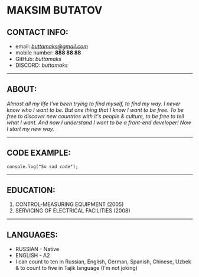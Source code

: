 # MAKSIM BUTATOV


## CONTACT INFO:
* email: *buttamaks@gmail.com*
* mobile number: **888 88 88**
* GitHub: *buttamaks*
* DISCORD: *buttamaks*

*****

## ABOUT:
*Almost all my life I've been trying to find myself, to find my way. I never know who I want to be. But one thing that I know I want to be free. To be free to discover new countries with it's people & culture, to be free to tell what I want.
And now I understand I want to be a front-end developer! Now I start my new way.*

*****

## CODE EXAMPLE:
`console.log("So sad code");`

*****

## EDUCATION:
1. CONTROL-MEASURING EQUIPMENT (2005)
2. SERVICING OF ELECTRICAL FACILITIES (2008)

*****

## LANGUAGES:
* RUSSIAN - Native
* ENGLISH - A2
* I can count to ten in Russian, English, German, Spanish, Chinese, Uzbek & to count to five in Tajik language (I'm not joking)